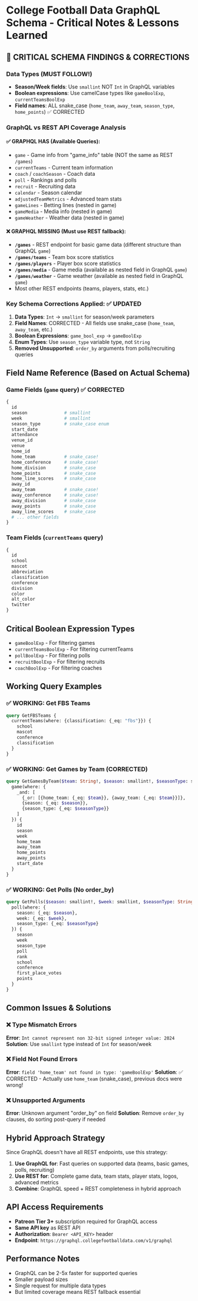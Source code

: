 # College Football Data GraphQL Schema - Critical Notes & Lessons Learned

## 🚨 CRITICAL SCHEMA FINDINGS & CORRECTIONS

### Data Types (MUST FOLLOW!)
- **Season/Week fields**: Use `smallint` NOT `Int` in GraphQL variables
- **Boolean expressions**: Use camelCase types like `gameBoolExp`, `currentTeamsBoolExp`
- **Field names**: ALL snake_case (`home_team`, `away_team`, `season_type`, `home_points`) ✅ CORRECTED

### GraphQL vs REST API Coverage Analysis

#### ✅ GRAPHQL HAS (Available Queries):
- `game` - Game info from "game_info" table (NOT the same as REST `/games`)
- `currentTeams` - Current team information  
- `coach` / `coachSeason` - Coach data
- `poll` - Rankings and polls
- `recruit` - Recruiting data
- `calendar` - Season calendar
- `adjustedTeamMetrics` - Advanced team stats
- `gameLines` - Betting lines (nested in game)
- `gameMedia` - Media info (nested in game)  
- `gameWeather` - Weather data (nested in game)

#### ❌ GRAPHQL MISSING (Must use REST fallback):
- **`/games`** - REST endpoint for basic game data (different structure than GraphQL `game`)
- **`/games/teams`** - Team box score statistics  
- **`/games/players`** - Player box score statistics
- **`/games/media`** - Game media (available as nested field in GraphQL `game`)
- **`/games/weather`** - Game weather (available as nested field in GraphQL `game`)
- Most other REST endpoints (teams, players, stats, etc.)

### Key Schema Corrections Applied: ✅ UPDATED
1. **Data Types**: `Int` → `smallint` for season/week parameters
2. **Field Names**: CORRECTED - All fields use snake_case (`home_team`, `away_team`, etc.)
3. **Boolean Expressions**: `game_bool_exp` → `gameBoolExp`
4. **Enum Types**: Use `season_type` variable type, not `String`
5. **Removed Unsupported**: `order_by` arguments from polls/recruiting queries

## Field Name Reference (Based on Actual Schema)

### Game Fields (`game` query) ✅ CORRECTED
```graphql
{
  id
  season              # smallint
  week                # smallint  
  season_type         # snake_case enum
  start_date
  attendance
  venue_id
  venue
  home_id
  home_team           # snake_case! 
  home_conference     # snake_case!
  home_division       # snake_case
  home_points         # snake_case
  home_line_scores    # snake_case
  away_id
  away_team           # snake_case!
  away_conference     # snake_case!
  away_division       # snake_case
  away_points         # snake_case
  away_line_scores    # snake_case
  # ... other fields
}
```

### Team Fields (`currentTeams` query)
```graphql
{
  id
  school
  mascot
  abbreviation
  classification
  conference
  division
  color
  alt_color
  twitter
}
```

## Critical Boolean Expression Types
- `gameBoolExp` - For filtering games
- `currentTeamsBoolExp` - For filtering currentTeams  
- `pollBoolExp` - For filtering polls
- `recruitBoolExp` - For filtering recruits
- `coachBoolExp` - For filtering coaches

## Working Query Examples

### ✅ WORKING: Get FBS Teams
```graphql
query GetFBSTeams {
  currentTeams(where: {classification: {_eq: "fbs"}}) {
    school
    mascot
    conference
    classification
  }
}
```

### ✅ WORKING: Get Games by Team (CORRECTED)
```graphql
query GetGamesByTeam($team: String!, $season: smallint!, $seasonType: season_type) {
  game(where: {
    _and: [
      {_or: [{home_team: {_eq: $team}}, {away_team: {_eq: $team}}]},
      {season: {_eq: $season}},
      {season_type: {_eq: $seasonType}}
    ]
  }) {
    id
    season
    week
    home_team
    away_team
    home_points
    away_points
    start_date
  }
}
```

### ✅ WORKING: Get Polls (No order_by)
```graphql
query GetPolls($season: smallint!, $week: smallint, $seasonType: String) {
  poll(where: {
    season: {_eq: $season},
    week: {_eq: $week},
    season_type: {_eq: $seasonType}
  }) {
    season
    week
    season_type
    poll
    rank
    school
    conference
    first_place_votes
    points
  }
}
```

## Common Issues & Solutions

### ❌ Type Mismatch Errors
**Error**: `Int cannot represent non 32-bit signed integer value: 2024`
**Solution**: Use `smallint` type instead of `Int` for season/week

### ❌ Field Not Found Errors  
**Error**: `field 'home_team' not found in type: 'gameBoolExp'`
**Solution**: ✅ CORRECTED - Actually use `home_team` (snake_case), previous docs were wrong!

### ❌ Unsupported Arguments
**Error**: Unknown argument "order_by" on field
**Solution**: Remove `order_by` clauses, do sorting post-query if needed

## Hybrid Approach Strategy

Since GraphQL doesn't have all REST endpoints, use this strategy:

1. **Use GraphQL for**: Fast queries on supported data (teams, basic games, polls, recruiting)
2. **Use REST for**: Complete game data, team stats, player stats, logos, advanced metrics
3. **Combine**: GraphQL speed + REST completeness in hybrid approach

## API Access Requirements

- **Patreon Tier 3+** subscription required for GraphQL access
- **Same API key** as REST API 
- **Authorization**: `Bearer <API_KEY>` header
- **Endpoint**: `https://graphql.collegefootballdata.com/v1/graphql`

## Performance Notes

- GraphQL can be 2-5x faster for supported queries
- Smaller payload sizes
- Single request for multiple data types
- But limited coverage means REST fallback essential
